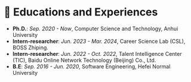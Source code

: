 # 📖 Educations and Experiences
- **Ph.D.**: *Sep. 2020 - Now*, Computer Science and Technology, Anhui University
- **Intern-researcher**: *Jun. 2023 - Mar. 2024*, Career Science Lab (CSL), BOSS Zhiping.
- **Intern-researcher**: *Jun. 2022 - Oct. 2022*, Talent Intelligence Center (TIC), Baidu Online Network Technology (Beijing) Co., Ltd.
- **B.E**:  *Sep. 2016 - Jun. 2020*, Software Engineering, Hefei Normal University
